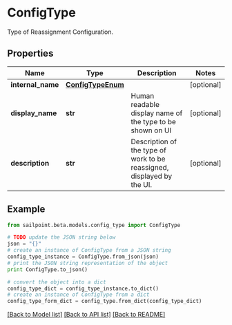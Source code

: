 # ConfigType

Type of Reassignment Configuration.

## Properties
Name | Type | Description | Notes
------------ | ------------- | ------------- | -------------
**internal_name** | [**ConfigTypeEnum**](ConfigTypeEnum.md) |  | [optional] 
**display_name** | **str** | Human readable display name of the type to be shown on UI | [optional] 
**description** | **str** | Description of the type of work to be reassigned, displayed by the UI. | [optional] 

## Example

```python
from sailpoint.beta.models.config_type import ConfigType

# TODO update the JSON string below
json = "{}"
# create an instance of ConfigType from a JSON string
config_type_instance = ConfigType.from_json(json)
# print the JSON string representation of the object
print ConfigType.to_json()

# convert the object into a dict
config_type_dict = config_type_instance.to_dict()
# create an instance of ConfigType from a dict
config_type_form_dict = config_type.from_dict(config_type_dict)
```
[[Back to Model list]](../README.md#documentation-for-models) [[Back to API list]](../README.md#documentation-for-api-endpoints) [[Back to README]](../README.md)


